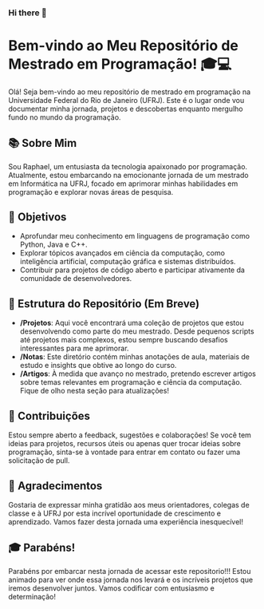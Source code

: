 ### Hi there 👋
# Bem-vindo ao Meu Repositório de Mestrado em Programação! 🎓💻

Olá! Seja bem-vindo ao meu repositório de mestrado em programação na Universidade Federal do Rio de Janeiro (UFRJ). Este é o lugar onde vou documentar minha jornada, projetos e descobertas enquanto mergulho fundo no mundo da programação.

## 📚 Sobre Mim

Sou Raphael, um entusiasta da tecnologia apaixonado por programação. Atualmente, estou embarcando na emocionante jornada de um mestrado em Informática na UFRJ, focado em aprimorar minhas habilidades em programação e explorar novas áreas de pesquisa.

## 🎯 Objetivos

- Aprofundar meu conhecimento em linguagens de programação como Python, Java e C++.
- Explorar tópicos avançados em ciência da computação, como inteligência artificial, computação gráfica e sistemas distribuídos.
- Contribuir para projetos de código aberto e participar ativamente da comunidade de desenvolvedores.

## 📂 Estrutura do Repositório (Em Breve)

- **/Projetos**: Aqui você encontrará uma coleção de projetos que estou desenvolvendo como parte do meu mestrado. Desde pequenos scripts até projetos mais complexos, estou sempre buscando desafios interessantes para me aprimorar.
- **/Notas**: Este diretório contém minhas anotações de aula, materiais de estudo e insights que obtive ao longo do curso.
- **/Artigos**: À medida que avanço no mestrado, pretendo escrever artigos sobre temas relevantes em programação e ciência da computação. Fique de olho nesta seção para atualizações!

## 🚀 Contribuições

Estou sempre aberto a feedback, sugestões e colaborações! Se você tem ideias para projetos, recursos úteis ou apenas quer trocar ideias sobre programação, sinta-se à vontade para entrar em contato ou fazer uma solicitação de pull.

## 📝 Agradecimentos

Gostaria de expressar minha gratidão aos meus orientadores, colegas de classe e à UFRJ por esta incrível oportunidade de crescimento e aprendizado. Vamos fazer desta jornada uma experiência inesquecível!

## 🎓 Parabéns!

Parabéns por embarcar nesta jornada de acessar este repositorio!!! Estou animado para ver onde essa jornada nos levará e os incríveis projetos que iremos desenvolver juntos. Vamos codificar com entusiasmo e determinação!


<!--
**Raphael-UFRJ/Raphael-UFRJ** is a ✨ _special_ ✨ repository because its `README.md` (this file) appears on your GitHub profile.

Here are some ideas to get you started:

- 🔭 I’m currently working on ...
- 🌱 I’m currently learning ...
- 👯 I’m looking to collaborate on ...
- 🤔 I’m looking for help with ...
- 💬 Ask me about ...
- 📫 How to reach me: ...
- 😄 Pronouns: ...
- ⚡ Fun fact: ...
-->
